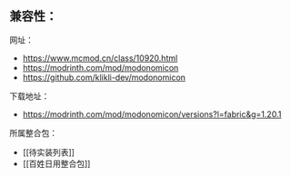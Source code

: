 兼容性：
- 

网址：
- https://www.mcmod.cn/class/10920.html
- https://modrinth.com/mod/modonomicon
- https://github.com/klikli-dev/modonomicon

下载地址：
- https://modrinth.com/mod/modonomicon/versions?l=fabric&g=1.20.1

所属整合包：
- [[待实装列表]]
- [[百姓日用整合包]]